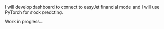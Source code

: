 I will develop dashboard to connect to easyJet financial model and I will use PyTorch for stock predcting.

Work in progress...
